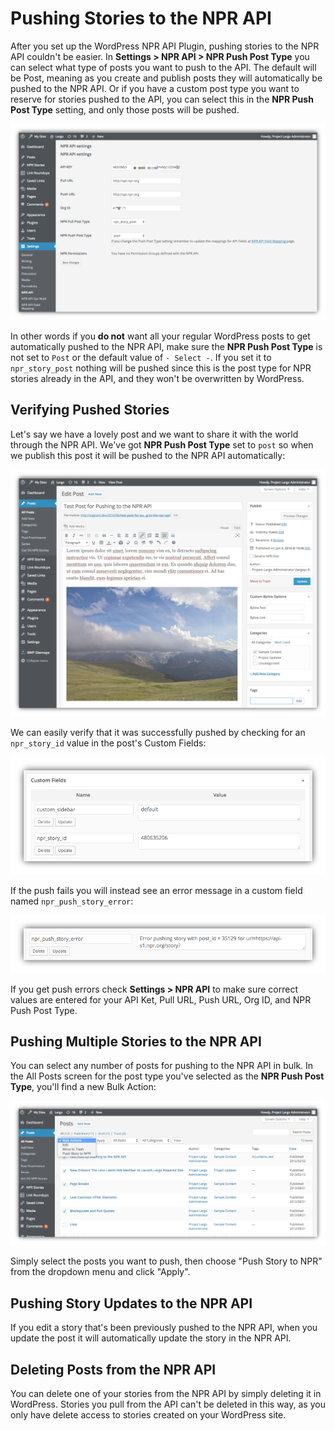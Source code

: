 # Pushing Stories to the NPR API

After you set up the WordPress NPR API Plugin, pushing stories to the NPR API couldn't be easier. In **Settings > NPR API > NPR Push Post Type** you can select what type of posts you want to push to the API. The default will be Post, meaning as you create and publish posts they will automatically be pushed to the NPR API. Or if you have a custom post type you want to reserve for stories pushed to the API, you can select this in the **NPR Push Post Type** setting, and only those posts will be pushed. 

![NPR API plugin settings page](/assets/npr-api-wp-plugin-settings.png)

In other words if you **do not** want all your regular WordPress posts to get automatically pushed to the NPR API, make sure the **NPR Push Post Type** is not set to `Post` or the default value of `- Select -`. If you set it to `npr_story_post` nothing will be pushed since this is the post type for NPR stories already in the API, and they won't be overwritten by WordPress. 

## Verifying Pushed Stories

Let's say we have a lovely post and we want to share it with the world through the NPR API. We've got **NPR Push Post Type** set to `post` so when we publish this post it will be pushed to the NPR API automatically:

![NPR API plugin settings page](/assets/test-post-for-npr-api.png)

We can easily verify that it was successfully pushed by checking for an `npr_story_id` value in the post's Custom Fields:

![Custom Fields in a post showing an NPR story iD](/assets/post-custom-fields-npr-api.png)

If the push fails you will instead see an error message in a custom field named `npr_push_story_error`:

![NPR API push error message](/assets/npr-api-push-error.png)

If you get push errors check **Settings > NPR API** to make sure correct values are entered for your API Ket, Pull URL, Push URL, Org ID, and NPR Push Post Type.

## Pushing Multiple Stories to the NPR API

You can select any number of posts for pushing to the NPR API in bulk. In the All Posts screen for the post type you've selected as the **NPR Push Post Type**, you'll find a new Bulk Action:

![NPR API push bulk action menu item](/assets/bulk-action-push-to-npr.png)

Simply select the posts you want to push, then choose "Push Story to NPR" from the dropdown menu and click "Apply".

## Pushing Story Updates to the NPR API

If you edit a story that's been previously pushed to the NPR API, when you update the post it will automatically update the story in the NPR API.

## Deleting Posts from the NPR API

You can delete one of your stories from the NPR API by simply deleting it in WordPress. Stories you pull from the API can't be deleted in this way, as you only have delete access to stories created on your WordPress site.